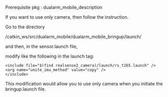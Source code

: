 Prerequisite pkg : dualarm_mobile_description

If you want to use only camera, then follow the instruction.

Go to the directory 

/catkin_ws/src/dualarm_mobile/dualarm_mobile_bringup/launch/

and then, in the sensor.launch file,

modify like the following in the launch tag:

    <include file="$(find realsense2_camera)/launch/rs_t265.launch" />
	<arg name="unite_imu_method" value="copy" />
    </include>

This modification would allow you to use only camera when you initiate the bringup.launch file.
